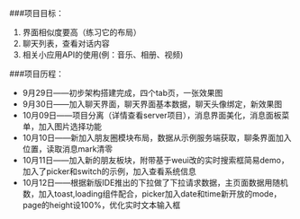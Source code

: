 ###项目目标：
1. 界面相似度要高（练习它的布局）
2. 聊天列表，查看对话内容
3. 相关小应用API的使用(例：音乐、相册、视频)

###项目历程：
- 9月29日——初步架构搭建完成，四个tab页，一张效果图
- 9月30日——加入聊天界面，聊天界面基本数据，聊天头像绑定，新效果图
- 10月09日——项目分离（详情查看server项目），消息界面美化，消息面板菜单，加入图片选择功能
- 10月10日——新加入朋友圈模块布局，数据从示例服务端获取，聊条界面加入位置，读取消息mark清零
- 10月11日——加入新的朋友板块，附带基于weui改的实时搜索框简易demo，加入了picker和switch的示例，加入查看系统信息
- 10月12日——根据新版IDE推出的下拉做了下拉请求数据，主页面数据用随机数，加入toast,loading组件配合，picker加入date和time新开放的mode，page的height设100%，优化实时文本输入框